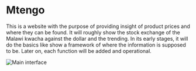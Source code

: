 # Mtengo

This is a website with the purpose of providing insight of product prices
and where they can be found. It will roughly show the stock exchange of the 
Malawi kwacha against the dollar and the trending. In its early stages, it will
do the basics like show a framework of where the information is supposed to be.
Later on, each function will be added and operational.

<img src ="Screenshot.png" alt="Main interface">